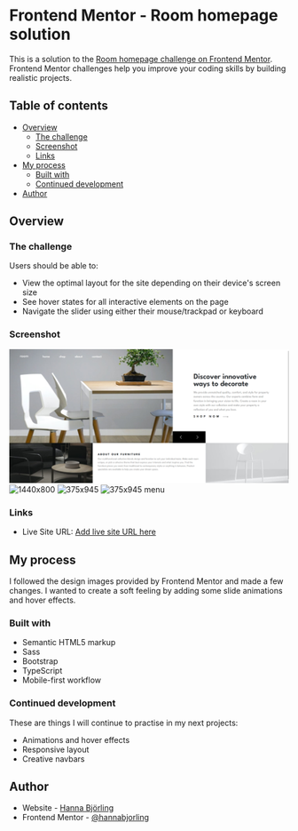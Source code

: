 # Frontend Mentor - Room homepage solution

This is a solution to the [Room homepage challenge on Frontend Mentor](https://www.frontendmentor.io/challenges/room-homepage-BtdBY_ENq). Frontend Mentor challenges help you improve your coding skills by building realistic projects. 

## Table of contents

- [Overview](#overview)
  - [The challenge](#the-challenge)
  - [Screenshot](#screenshot)
  - [Links](#links)
- [My process](#my-process)
  - [Built with](#built-with)
  - [Continued development](#continued-development)
- [Author](#author)

## Overview

### The challenge

Users should be able to:

- View the optimal layout for the site depending on their device's screen size
- See hover states for all interactive elements on the page
- Navigate the slider using either their mouse/trackpad or keyboard

### Screenshot

![1920x1080](public/screenshots/1920x1080.png)
![1440x800](public/screenshots/1440x800.png.png)
![375x945](public/screenshots/375x945.png.png)
![375x945 menu](public/screenshots/375x945-menu.png.png)

### Links

- Live Site URL: [Add live site URL here](https://your-live-site-url.com)

## My process
I followed the design images provided by Frontend Mentor and made a few changes. 
I wanted to create a soft feeling by adding some slide animations and hover effects.

### Built with

- Semantic HTML5 markup
- Sass
- Bootstrap
- TypeScript
- Mobile-first workflow

### Continued development

These are things I will continue to practise in my next projects: 
- Animations and hover effects
- Responsive layout 
- Creative navbars 

## Author

- Website - [Hanna Björling](https://www.your-site.com)
- Frontend Mentor - [@hannabjorling](https://www.frontendmentor.io/profile/hannabjorling)
